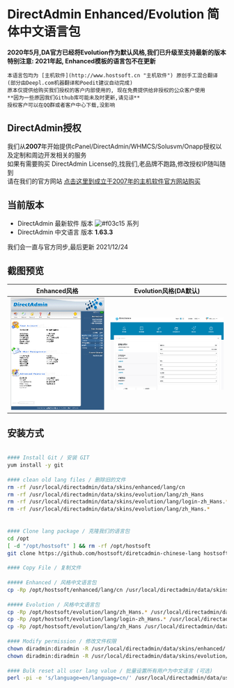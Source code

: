 
# DirectAdmin Enhanced/Evolution 简体中文语言包	  

**2020年5月,DA官方已经将Evolution作为默认风格,我们已升级至支持最新的版本**	 
**特别注意: 2021年起, Enhanced模板的语言包不在更新**
  
    本语言包均为 [主机软件](http://www.hostsoft.cn "主机软件") 原创手工混合翻译 (部分由Deepl.com机器翻译和Poedit建议自动完成)	  
    原本仅提供给购买我们授权的客户内部使用的, 现在免费提供给非授权的公众客户使用	  
    **因为一些原因我们Github库可能未及时更新,请见谅**	  
    授权客户可以在QQ群或者客户中心下载,没影响	  

## DirectAdmin授权	

我们从**2007**年开始提供cPanel/DirectAdmin/WHMCS/Solusvm/Onapp授权以及定制和周边开发相关的服务	  
如果有需要购买 DirectAdmin License的,找我们,老品牌不跑路,修改授权IP随叫随到	  
请在我们的官方网站 [点击这里到成立于2007年的主机软件官方网站购买](http://www.hostsoft.cn)	    
  
## 当前版本	
* DirectAdmin 最新软件 版本  ![#f03c15](https://placehold.it/15/f03c15/000000?text=1.62.4)   系列
* DirectAdmin 中文语言 版本  **1.63.3**

我们会一直与官方同步,最后更新 2021/12/24

## 截图预览
| Enhanced风格  | Evolution风格(DA默认)  |
| :------------: | :------------: |
|  ![Enh](da_enhanced.png "Enh")  | ![Evo](da_evolution.png "Evo")  |


## 安装方式
```bash

#### Install Git / 安装 GIT
yum install -y git

#### clean old lang files / 删除旧的文件
rm -rf /usr/local/directadmin/data/skins/enhanced/lang/cn
rm -rf /usr/local/directadmin/data/skins/evolution/lang/zh_Hans
rm -rf /usr/local/directadmin/data/skins/evolution/lang/login-zh_Hans.*
rm -rf /usr/local/directadmin/data/skins/evolution/lang/zh_Hans.*


#### Clone lang package / 克隆我们的语言包
cd /opt
[ -d "/opt/hostsoft" ] && rm -rf /opt/hostsoft
git clone https://github.com/hostsoft/diretcadmin-chinese-lang hostsoft

#### Copy File / 复制文件

##### Enhanced / 风格中文语言包
cp -Rp /opt/hostsoft/enhanced/lang/cn /usr/local/directadmin/data/skins/enhanced/lang/

##### Evolution / 风格中文语言包
cp -Rp /opt/hostsoft/evolution/lang/zh_Hans.* /usr/local/directadmin/data/skins/evolution/lang/
cp -Rp /opt/hostsoft/evolution/lang/login-zh_Hans.* /usr/local/directadmin/data/skins/evolution/lang/
cp -Rp /opt/hostsoft/evolution/lang/zh_Hans /usr/local/directadmin/data/skins/evolution/lang/

#### Modify permission / 修改文件权限
chown diradmin:diradmin -R /usr/local/directadmin/data/skins/enhanced/
chown diradmin:diradmin -R /usr/local/directadmin/data/skins/evolution/

#### Bulk reset all user lang value / 批量设置所有用户为中文语言 (可选)
perl -pi -e 's/language=en/language=cn/' /usr/local/directadmin/data/users/*/user.conf


```
